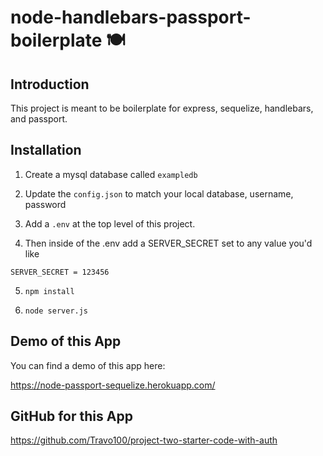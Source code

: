 

# node-handlebars-passport-boilerplate 🍽️

## Introduction

This project is meant to be boilerplate for express, sequelize, handlebars, and passport.


## Installation

1. Create a mysql database called `exampledb`

2. Update the `config.json` to match your local database, username, password

3. Add a `.env` at the top level of this project. 

4. Then inside of the .env add a SERVER_SECRET set to any value you'd like
```
SERVER_SECRET = 123456
```

5. `npm install`

6. `node server.js`

## Demo of this App

You can find a demo of this app here:

https://node-passport-sequelize.herokuapp.com/

## GitHub for this App

https://github.com/Travo100/project-two-starter-code-with-auth
